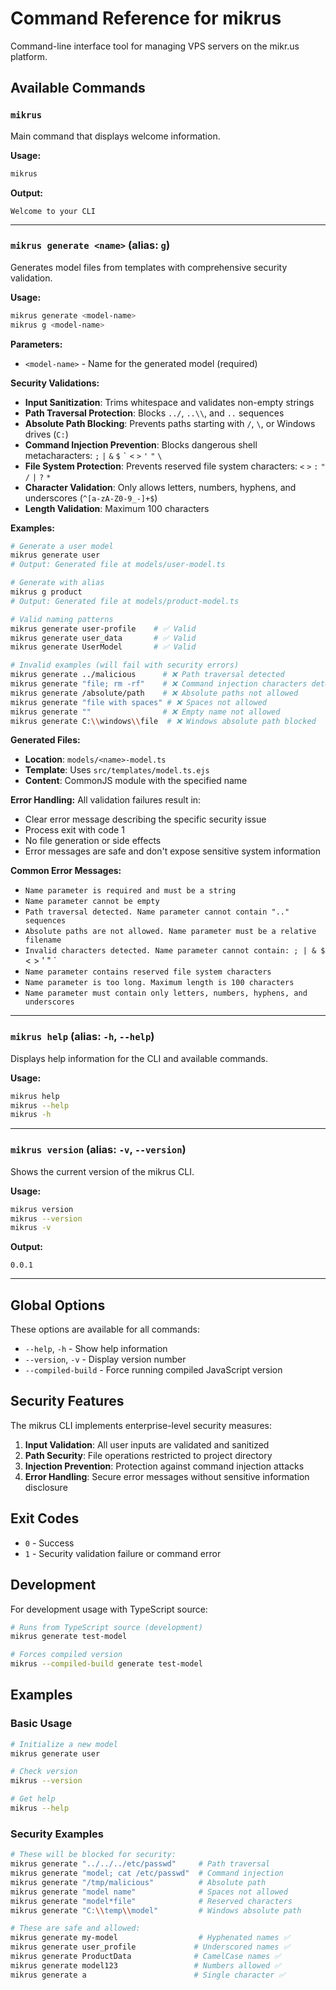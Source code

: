 # Command Reference for mikrus

Command-line interface tool for managing VPS servers on the mikr.us platform.

## Available Commands

### `mikrus`

Main command that displays welcome information.

**Usage:**
```bash
mikrus
```

**Output:**
```
Welcome to your CLI
```

---

### `mikrus generate <name>` (alias: `g`)

Generates model files from templates with comprehensive security validation.

**Usage:**
```bash
mikrus generate <model-name>
mikrus g <model-name>
```

**Parameters:**
- `<model-name>` - Name for the generated model (required)

**Security Validations:**
- **Input Sanitization**: Trims whitespace and validates non-empty strings
- **Path Traversal Protection**: Blocks `../`, `..\\`, and `..` sequences
- **Absolute Path Blocking**: Prevents paths starting with `/`, `\`, or Windows drives (`C:`)
- **Command Injection Prevention**: Blocks dangerous shell metacharacters: `;` `|` `&` `$` `` ` `` `<` `>` `'` `"` `\`
- **File System Protection**: Prevents reserved file system characters: `<` `>` `:` `"` `/` `|` `?` `*`
- **Character Validation**: Only allows letters, numbers, hyphens, and underscores (`^[a-zA-Z0-9_-]+$`)
- **Length Validation**: Maximum 100 characters

**Examples:**
```bash
# Generate a user model
mikrus generate user
# Output: Generated file at models/user-model.ts

# Generate with alias
mikrus g product
# Output: Generated file at models/product-model.ts

# Valid naming patterns
mikrus generate user-profile    # ✅ Valid
mikrus generate user_data       # ✅ Valid
mikrus generate UserModel       # ✅ Valid

# Invalid examples (will fail with security errors)
mikrus generate ../malicious      # ❌ Path traversal detected
mikrus generate "file; rm -rf"    # ❌ Command injection characters detected  
mikrus generate /absolute/path    # ❌ Absolute paths not allowed
mikrus generate "file with spaces" # ❌ Spaces not allowed
mikrus generate ""                # ❌ Empty name not allowed
mikrus generate C:\\windows\\file  # ❌ Windows absolute path blocked
```

**Generated Files:**
- **Location**: `models/<name>-model.ts`
- **Template**: Uses `src/templates/model.ts.ejs`
- **Content**: CommonJS module with the specified name

**Error Handling:**
All validation failures result in:
- Clear error message describing the specific security issue
- Process exit with code 1
- No file generation or side effects
- Error messages are safe and don't expose sensitive system information

**Common Error Messages:**
- `Name parameter is required and must be a string`
- `Name parameter cannot be empty`
- `Path traversal detected. Name parameter cannot contain ".." sequences`
- `Absolute paths are not allowed. Name parameter must be a relative filename`
- `Invalid characters detected. Name parameter cannot contain: ; | & $ ` < > ' " \`
- `Name parameter contains reserved file system characters`
- `Name parameter is too long. Maximum length is 100 characters`
- `Name parameter must contain only letters, numbers, hyphens, and underscores`

---

### `mikrus help` (alias: `-h`, `--help`)

Displays help information for the CLI and available commands.

**Usage:**
```bash
mikrus help
mikrus --help
mikrus -h
```

---

### `mikrus version` (alias: `-v`, `--version`)

Shows the current version of the mikrus CLI.

**Usage:**
```bash
mikrus version
mikrus --version
mikrus -v
```

**Output:**
```
0.0.1
```

---

## Global Options

These options are available for all commands:

- `--help`, `-h` - Show help information
- `--version`, `-v` - Display version number
- `--compiled-build` - Force running compiled JavaScript version

## Security Features

The mikrus CLI implements enterprise-level security measures:

1. **Input Validation**: All user inputs are validated and sanitized
2. **Path Security**: File operations restricted to project directory
3. **Injection Prevention**: Protection against command injection attacks
4. **Error Handling**: Secure error messages without sensitive information disclosure

## Exit Codes

- `0` - Success
- `1` - Security validation failure or command error

## Development

For development usage with TypeScript source:
```bash
# Runs from TypeScript source (development)
mikrus generate test-model

# Forces compiled version
mikrus --compiled-build generate test-model
```

## Examples

### Basic Usage
```bash
# Initialize a new model
mikrus generate user

# Check version
mikrus --version

# Get help
mikrus --help
```

### Security Examples
```bash
# These will be blocked for security:
mikrus generate "../../../etc/passwd"     # Path traversal
mikrus generate "model; cat /etc/passwd"  # Command injection  
mikrus generate "/tmp/malicious"          # Absolute path
mikrus generate "model name"              # Spaces not allowed
mikrus generate "model*file"              # Reserved characters
mikrus generate "C:\\temp\\model"         # Windows absolute path

# These are safe and allowed:
mikrus generate my-model                  # Hyphenated names ✅
mikrus generate user_profile             # Underscored names ✅  
mikrus generate ProductData              # CamelCase names ✅
mikrus generate model123                 # Numbers allowed ✅
mikrus generate a                        # Single character ✅
```
